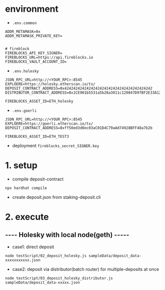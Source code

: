 # environment


- `.env.common`

```
ADDR_METAMASK=0x
ADDR_METAMASK_PRIVATE_KEY=


# fireblock
FIREBLOCKS_API_KEY_SIGNER=
FIREBLOCKS_URL=https://api.fireblocks.io
FIREBLOCKS_VAULT_ACCOUNT_ID=
```


- `.env.holesky`

```
JSON_RPC_URL=http://<YOUR_RPC>:8545
EXPLOERE=https://holesky.etherscan.io/tx/
DEPOSIT_CONTRACT_ADDRESS=0x4242424242424242424242424242424242424242
DISTRIBUTOR_CONTRACT_ADDRESS=0x1CE901b5531a5b28a3011c120847D9fBF2E33A12

FIREBLOCKS_ASSET_ID=ETH_holesky
```


- `.env.goerli`

```
JSON_RPC_URL=http://<YOUR_RPC>:8545
EXPLOERE=https://goerli.etherscan.io/tx/
DEPOSIT_CONTRACT_ADDRESS=0xff50ed3d0ec03aC01D4C79aAd74928BFF48a7b2b

FIREBLOCKS_ASSET_ID=ETH_TEST3
```


- deployment `fireblocks_secret_SIGNER.key`


# 1. setup

- compile deposit-contract

```
npx hardhat compile
```

- create deposit.json from staking-deposit.cli


# 2. execute

## ---- Holesky with local node(geth) -----

- case1: direct deposit

```
node testScript/02_deposit_holesky.js sampleData/deposit_data-xxxxxxxxxxx.json
```



- case2: deposit via distributor(batch router) for multiple-deposits at once

```
node testScript/03_deposit_holesky_distributor.js sampleData/deposit_data-xxxxx.json 
```